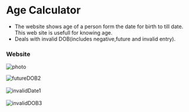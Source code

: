 # Age Calculator
<ul>
<li>The website shows age of a person form the date for birth to till date. This web site is usefull for knowing age.</li>
<li>Deals with invalid DOB(includes negative,future and invalid entry).</li>
</ul>

### Website

![photo](https://github.com/MDeexith/Webeginner-projects/blob/main/Age%20Calculator/Screenshot%202022-08-28%20211519.png?raw=true)

![futureDOB2](https://user-images.githubusercontent.com/66233331/192097381-547f7809-a1f3-4113-a3b8-1497ad6f72cd.png)</br></br>
![invalidDate1](https://user-images.githubusercontent.com/66233331/192097385-0265036a-148b-454e-b6b3-edc8c3051ccc.png)</br></br>
![invalidDOB3](https://user-images.githubusercontent.com/66233331/192097386-b4370501-9a5d-435a-9e14-775fb48f0996.png)

